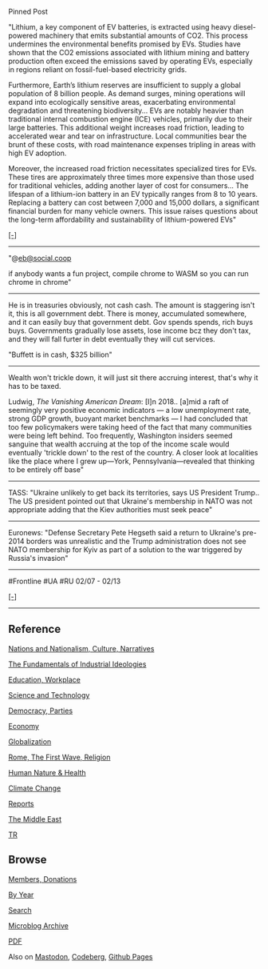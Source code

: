 
Pinned Post

"Lithium, a key component of EV batteries, is extracted using heavy
diesel-powered machinery that emits substantial amounts of CO2. This
process undermines the environmental benefits promised by EVs. Studies
have shown that the CO2 emissions associated with lithium mining and
battery production often exceed the emissions saved by operating EVs,
especially in regions reliant on fossil-fuel-based electricity grids.

Furthermore, Earth’s lithium reserves are insufficient to supply a
global population of 8 billion people. As demand surges, mining
operations will expand into ecologically sensitive areas, exacerbating
environmental degradation and threatening biodiversity... EVs are
notably heavier than traditional internal combustion engine (ICE)
vehicles, primarily due to their large batteries. This additional
weight increases road friction, leading to accelerated wear and tear
on infrastructure. Local communities bear the brunt of these costs,
with road maintenance expenses tripling in areas with high EV
adoption.

Moreover, the increased road friction necessitates specialized tires
for EVs. These tires are approximately three times more expensive than
those used for traditional vehicles, adding another layer of cost for
consumers... The lifespan of a lithium-ion battery in an EV typically
ranges from 8 to 10 years. Replacing a battery can cost between 7,000
and 15,000 dollars, a significant financial burden for many vehicle
owners. This issue raises questions about the long-term affordability
and sustainability of lithium-powered EVs"

[[-]](https://www.linkedin.com/pulse/case-hydrogen-over-lithium-powered-evs-j-dean-uwkcc/)

---

"@eb@social.coop

if anybody wants a fun project, compile chrome to WASM so you can run
chrome in chrome"

---

He is in treasuries obviously, not cash cash. The amount is staggering
isn't it, this is all government debt. There is money, accumulated
somewhere, and it can easily buy that government debt. Gov spends
spends, rich buys buys. Governments gradually lose assets, lose income
bcz they don't tax, and they will fall furter in debt eventually they
will cut services.

"Buffett is in cash, $325 billion"

---

Wealth won't trickle down, it will just sit there accruing interest,
that's why it has to be taxed.

Ludwig, *The Vanishing American Dream*: [I]n 2018.. [a]mid a raft of
seemingly very positive economic indicators — a low unemployment rate,
strong GDP growth, buoyant market benchmarks — I had concluded that
too few policymakers were taking heed of the fact that many
communities were being left behind. Too frequently, Washington
insiders seemed sanguine that wealth accruing at the top of the income
scale would eventually 'trickle down' to the rest of the country. A
closer look at localities like the place where I grew up—York,
Pennsylvania—revealed that thinking to be entirely off base"

---

TASS: "Ukraine unlikely to get back its territories, says US President
Trump.. The US president pointed out that Ukraine's membership in NATO
was not appropriate adding that the Kiev authorities must seek peace"

---

Euronews: "Defense Secretary Pete Hegseth said a return to Ukraine's
pre-2014 borders was unrealistic and the Trump administration does not
see NATO membership for Kyiv as part of a solution to the war
triggered by Russia's invasion"

---

\#Frontline \#UA \#RU 02/07 - 02/13

[[-]](mbl/2025/ukrdata/map07.html)

---

## Reference

[Nations and Nationalism, Culture, Narratives](0119/2013/02/nations-and-nationalism.html)

[The Fundamentals of Industrial Ideologies](0119/2011/04/fundamentals-of-industrial-ideologies.html)

[Education, Workplace](0119/2017/09/education-workplace.html)

[Science and Technology](0119/2018/09/science-technology.html)

[Democracy, Parties](0119/2016/11/democracy.html)

[Economy](2021/01/economy.html)

[Globalization](0119/2018/09/globalization.html)

[Rome, The First Wave, Religion](0119/2017/12/rome.html)

[Human Nature & Health](2020/07/human-nature.html)

[Climate Change](2022/01/climate.html)

[Reports](2021/01/reports.html)

[The Middle East](0119/2019/07/middleeast.html)

[TR](../tr/index.html)

## Browse

[Members, Donations](2022/08/members.html)

[By Year](years.html)

[Search](https://muratk5n.github.io/thirdwave/en/search.html)

[Microblog Archive](mbl/index.html)

[PDF](https://www.dropbox.com/scl/fi/8kl0sla1booo83zeb28dn/tw-all.pdf?rlkey=p9r319p8jbzak5du3dasju05y&st=28wknfsp&raw=1)

Also on 
[Mastodon](https://fosstodon.org/@muratk5n),
[Codeberg](https://muratk5n.codeberg.page/en/),
[Github Pages](https://muratk5n.github.io/thirdwave/en/)



